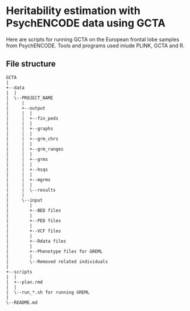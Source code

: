 # Heritability estimation with PsychENCODE data using GCTA

Here are scripts for running GCTA on the European frontal lobe samples from PsychENCODE. 
Tools and programs used inlude PLINK, GCTA and R.

## File structure
```
GCTA
|
+--data
|  |
|  \--PROJECT_NAME
|     |
|     +--output
|     |  |
|     |  +--fin_peds
|     |  |
|     |  +--graphs
|     |  |
|     |  +--grm_chrs
|     |  |
|     |  +--grm_ranges
|     |  |
|     |  +--grms
|     |  |
|     |  +--hsqs
|     |  |
|     |  +--mgrms
|     |  |
|     |  \--results
|     |
|     \--input
|        |
|        +--BED files
|        |
|        +--PED files
|        |
|        +--VCF files
|        |
|        +--Rdata files
|        |
|        +--Phenotype files for GREML
|        |
|        \--Removed related individuals
|
+--scripts
|  |
|  +--plan.rmd
|  |
|  \--run_*.sh for running GREML
|
\--README.md
```

